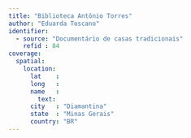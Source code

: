 ```yaml
---
title: "Biblioteca Antônio Torres"
author: "Eduarda Toscano"
identifier:
  - source: "Documentário de casas tradicionais"
    refid : 84
coverage:
  spatial:
    location:
      lat    :
      long   :
      name   :
        text:
      city   : "Diamantina"
      state  : "Minas Gerais"
      country: "BR"
---
```


